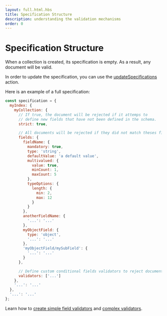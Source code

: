 ```yaml
---
layout: full.html.hbs
title: Specification Structure
description: understanding the validation mechanisms
order: 0
---
```


# Specification Structure

When a collection is created, its specification is empty. As a result, any document will be valid.

In order to update the specification, you can use the [updateSpecifications](/api/1/controller-collection/update-specifications/) action.

Here is an example of a full specification:

```js
const specification = {
  myIndex: {
    myCollection: {
      // If true, the document will be rejected if it attemps to
      // define new fields that have not been defined in the schema.
      strict: true,

      // All documents will be rejected if they did not match theses fields validators
      fields: {
        fieldName: {
          mandatory: true,
          type: 'string',
          defaultValue: 'a default value',
          multivalued: {
            value: true,
            minCount: 1,
            maxCount: 5
          },
          typeOptions: {
            length: {
              min: 2,
              max: 12
            }
          }
        },
        anotherFieldName: {
          '...': '...'
        },
        myObjectField: {
          type: 'object',
          '...': '...'
        },
        'myObjectField/mySubField': {
          '...': '...'
        }
      },

      // Define custom conditional fields validators to reject document if they meet filters
      validators: ['...']
    },
    '...': '...'
  },
  '...': '...'
};
```

Learn how to [create simple field validators](/guide/1/datavalidation/fields/) and [complex validators](/guide/1/datavalidation/validators/).
